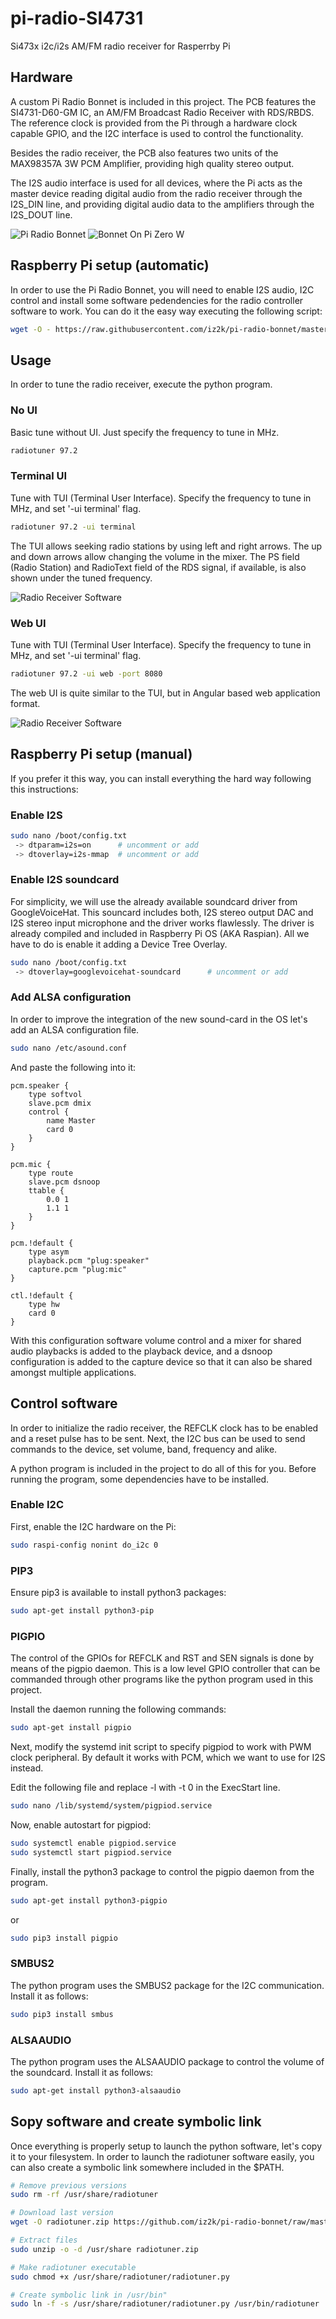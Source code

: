 # pi-radio-SI4731
Si473x i2c/i2s AM/FM radio receiver for Rasperrby Pi

## Hardware

A custom Pi Radio Bonnet is included in this project. The PCB features the SI4731-D60-GM IC, an AM/FM Broadcast Radio Receiver with RDS/RBDS. The reference clock is provided from the Pi through a hardware clock capable GPIO, and the I2C interface is used to control the functionality.

Besides the radio receiver, the PCB also features two units of the MAX98357A 3W PCM Amplifier, providing high quality stereo output.

The I2S audio interface is used for all devices, where the Pi acts as the master device reading digital audio from the radio receiver through the I2S_DIN line, and providing digital audio data to the amplifiers through the I2S_DOUT line. 

![Pi Radio Bonnet](img/PiRadioBonnet.jpg)
![Bonnet On Pi Zero W](img/PiRadioBonnetOnPiZeroW.jpg)

## Raspberry Pi setup (automatic)

In order to use the Pi Radio Bonnet, you will need to enable I2S audio, I2C control and install some software pedendencies for the radio controller software to work. You can do it the easy way executing the following script:

``` bash
wget -O - https://raw.githubusercontent.com/iz2k/pi-radio-bonnet/master/sw/install-pi-radio-bonnet.sh | bash
```

## Usage

In order to tune the radio receiver, execute the python program.

### No UI
Basic tune without UI. Just specify the frequency to tune in MHz.
``` bash
radiotuner 97.2
```

### Terminal UI
Tune with TUI (Terminal User Interface). Specify the frequency to tune in MHz, and set '-ui terminal' flag.

``` bash
radiotuner 97.2 -ui terminal
```

The TUI allows seeking radio stations by using left and right arrows. The up and down arrows allow changing the volume in the mixer. The PS field (Radio Station) and RadioText field of the RDS signal, if available, is also shown under the tuned frequency.

![Radio Receiver Software](img/RadioReceiverSw.png)

### Web UI
Tune with TUI (Terminal User Interface). Specify the frequency to tune in MHz, and set '-ui terminal' flag.

``` bash
radiotuner 97.2 -ui web -port 8080
```

The web UI is quite similar to the TUI, but in Angular based web application format.

![Radio Receiver Software](img/WebPlayer.png)

## Raspberry Pi setup (manual)

If you prefer it this way, you can install everything the hard way following this instructions:

### Enable I2S

``` bash
sudo nano /boot/config.txt
 -> dtparam=i2s=on 		# uncomment or add
 -> dtoverlay=i2s-mmap 	# uncomment or add
```

### Enable I2S soundcard

For simplicity, we will use the already available soundcard driver from GoogleVoiceHat. This souncard includes both, I2S stereo output DAC and I2S stereo input microphone and the driver works flawlessly. The driver is already compiled and included in Raspberry Pi OS (AKA Raspian). All we have to do is enable it adding a Device Tree Overlay.

``` bash
sudo nano /boot/config.txt
 -> dtoverlay=googlevoicehat-soundcard 		# uncomment or add
```

### Add ALSA configuration

In order to improve the integration of the new sound-card in the OS let's add an ALSA configuration file.
``` bash
sudo nano /etc/asound.conf
```

And paste the following into it:
```
pcm.speaker {
	type softvol
	slave.pcm dmix
	control {
		name Master
		card 0
	}
}

pcm.mic {
	type route
	slave.pcm dsnoop
	ttable {
		0.0 1
		1.1 1
	}
}

pcm.!default {
	type asym
	playback.pcm "plug:speaker"
	capture.pcm "plug:mic"
}

ctl.!default {
	type hw
	card 0
}
```
With this configuration software volume control and a mixer for shared audio playbacks is added to the playback device, and a dsnoop configuration is added to the capture device so that it can also be shared amongst multiple applications.

## Control software

In order to initialize the radio receiver, the REFCLK clock has to be enabled and a reset pulse has to be sent. Next, the I2C bus can be used to send commands to the device, set volume, band, frequency and alike.

A python program is included in the project to do all of this for you. Before running the program, some dependencies have to be installed.

### Enable I2C

First, enable the I2C hardware on the Pi:

``` bash
sudo raspi-config nonint do_i2c 0
```
### PIP3

Ensure pip3 is available to install python3 packages:
``` bash
sudo apt-get install python3-pip
```


### PIGPIO

The control of the GPIOs for REFCLK and RST and SEN signals is done by means of the pigpio daemon. This is a low level GPIO controller that can be commanded through other programs like the python program used in this project.

Install the daemon running the following commands:
``` bash
sudo apt-get install pigpio
```
Next, modify the systemd init script to specify pigpiod to work with PWM clock peripheral. By default it works with PCM, which we want to use for I2S instead.

Edit the following file and replace -l with -t 0 in the ExecStart line.
``` bash
sudo nano /lib/systemd/system/pigpiod.service
```

Now, enable autostart for pigpiod:
``` bash
sudo systemctl enable pigpiod.service
sudo systemctl start pigpiod.service
```

Finally, install the python3 package to control the pigpio daemon from the program.

``` bash
sudo apt-get install python3-pigpio
```
or
``` bash
sudo pip3 install pigpio
```

### SMBUS2

The python program uses the SMBUS2 package for the I2C communication. Install it as follows:

``` bash
sudo pip3 install smbus
```

### ALSAAUDIO

The python program uses the ALSAAUDIO package to control the volume of the soundcard. Install it as follows:

``` bash
sudo apt-get install python3-alsaaudio
```

## Sopy software and create symbolic link

Once everything is properly setup to launch the python software, let's copy it to your filesystem. In order to launch the radiotuner software easily, you can also create a symbolic link somewhere included in the $PATH.

``` bash
# Remove previous versions
sudo rm -rf /usr/share/radiotuner

# Download last version
wget -O radiotuner.zip https://github.com/iz2k/pi-radio-bonnet/raw/master/sw/release/current/radiotuner.zip

# Extract files
sudo unzip -o -d /usr/share radiotuner.zip

# Make radiotuner executable
sudo chmod +x /usr/share/radiotuner/radiotuner.py

# Create symbolic link in /usr/bin"
sudo ln -f -s /usr/share/radiotuner/radiotuner.py /usr/bin/radiotuner
```